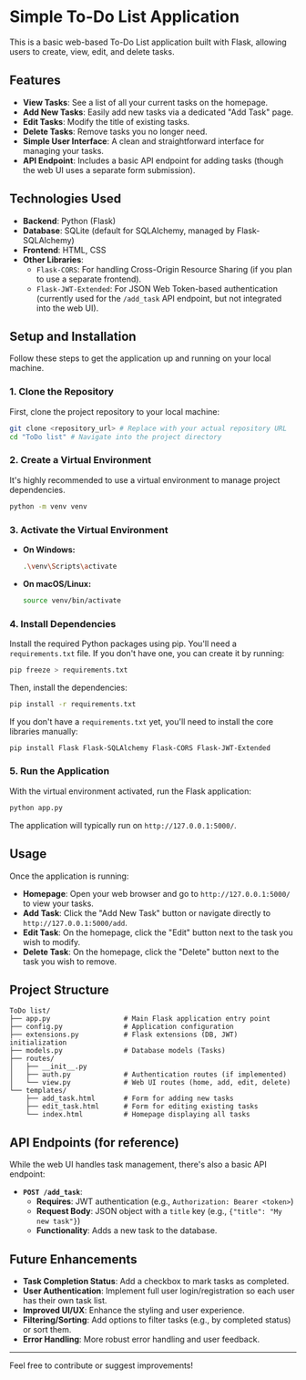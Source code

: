  # Simple To-Do List Application

 This is a basic web-based To-Do List application built with Flask, allowing users to create, view, edit, and delete tasks.

 ## Features

 *   **View Tasks**: See a list of all your current tasks on the homepage.
 *   **Add New Tasks**: Easily add new tasks via a dedicated "Add Task" page.
 *   **Edit Tasks**: Modify the title of existing tasks.
 *   **Delete Tasks**: Remove tasks you no longer need.
 *   **Simple User Interface**: A clean and straightforward interface for managing your tasks.
 *   **API Endpoint**: Includes a basic API endpoint for adding tasks (though the web UI uses a separate form submission).

 ## Technologies Used

 *   **Backend**: Python (Flask)
 *   **Database**: SQLite (default for SQLAlchemy, managed by Flask-SQLAlchemy)
 *   **Frontend**: HTML, CSS
 *   **Other Libraries**:
     *   `Flask-CORS`: For handling Cross-Origin Resource Sharing (if you plan to use a separate frontend).
     *   `Flask-JWT-Extended`: For JSON Web Token-based authentication (currently used for the `/add_task` API endpoint, but not integrated into the web UI).

 ## Setup and Installation

 Follow these steps to get the application up and running on your local machine.

 ### 1. Clone the Repository

 First, clone the project repository to your local machine:

 ```bash
 git clone <repository_url> # Replace with your actual repository URL
 cd "ToDo list" # Navigate into the project directory
 ```

 ### 2. Create a Virtual Environment

 It's highly recommended to use a virtual environment to manage project dependencies.

 ```bash
 python -m venv venv
 ```

 ### 3. Activate the Virtual Environment

 *   **On Windows:**
     ```bash
     .\venv\Scripts\activate
     ```
 *   **On macOS/Linux:**
     ```bash
     source venv/bin/activate
     ```

 ### 4. Install Dependencies

 Install the required Python packages using pip. You'll need a `requirements.txt` file. If you don't have one, you can create it by running:

 ```bash
 pip freeze > requirements.txt
 ```

 Then, install the dependencies:

 ```bash
 pip install -r requirements.txt
 ```

 If you don't have a `requirements.txt` yet, you'll need to install the core libraries manually:

 ```bash
 pip install Flask Flask-SQLAlchemy Flask-CORS Flask-JWT-Extended
 ```

 ### 5. Run the Application

 With the virtual environment activated, run the Flask application:

 ```bash
 python app.py
 ```

 The application will typically run on `http://127.0.0.1:5000/`.

 ## Usage

 Once the application is running:

 *   **Homepage**: Open your web browser and go to `http://127.0.0.1:5000/` to view your tasks.
 *   **Add Task**: Click the "Add New Task" button or navigate directly to `http://127.0.0.1:5000/add`.
 *   **Edit Task**: On the homepage, click the "Edit" button next to the task you wish to modify.
 *   **Delete Task**: On the homepage, click the "Delete" button next to the task you wish to remove.

 ## Project Structure

 ```
 ToDo list/
 ├── app.py                  # Main Flask application entry point
 ├── config.py               # Application configuration
 ├── extensions.py           # Flask extensions (DB, JWT) initialization
 ├── models.py               # Database models (Tasks)
 ├── routes/
 │   ├── __init__.py
 │   ├── auth.py             # Authentication routes (if implemented)
 │   └── view.py             # Web UI routes (home, add, edit, delete)
 └── templates/
     ├── add_task.html       # Form for adding new tasks
     ├── edit_task.html      # Form for editing existing tasks
     └── index.html          # Homepage displaying all tasks
 ```

 ## API Endpoints (for reference)

 While the web UI handles task management, there's also a basic API endpoint:

 *   **`POST /add_task`**:
     *   **Requires**: JWT authentication (e.g., `Authorization: Bearer <token>`)
     *   **Request Body**: JSON object with a `title` key (e.g., `{"title": "My new task"}`)
     *   **Functionality**: Adds a new task to the database.

 ## Future Enhancements

 *   **Task Completion Status**: Add a checkbox to mark tasks as completed.
 *   **User Authentication**: Implement full user login/registration so each user has their own task list.
 *   **Improved UI/UX**: Enhance the styling and user experience.
 *   **Filtering/Sorting**: Add options to filter tasks (e.g., by completed status) or sort them.
 *   **Error Handling**: More robust error handling and user feedback.

 ---

 Feel free to contribute or suggest improvements!